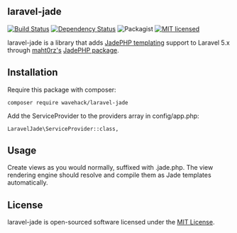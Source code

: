 ## laravel-jade

[![Build Status](https://travis-ci.org/WaveHack/laravel-jade.svg?branch=master)](https://travis-ci.org/WaveHack/laravel-jade)
[![Dependency Status](https://gemnasium.com/badges/github.com/WaveHack/laravel-jade.svg)](https://gemnasium.com/github.com/WaveHack/laravel-jade)
![Packagist](https://img.shields.io/packagist/dm/wavehack/laravel-jade.svg)
[![MIT licensed](https://img.shields.io/github/license/wavehack/laravel-jade.svg?maxAge=2592000)](https://opensource.org/licenses/MIT)

laravel-jade is a library that adds [JadePHP templating](https://github.com/maht0rz/jade.php) support to Laravel 5.x through [maht0rz's](https://github.com/maht0rz) [JadePHP package](https://github.com/maht0rz/jade.php).

## Installation

Require this package with composer:

`composer require wavehack/laravel-jade`

Add the ServiceProvider to the providers array in config/app.php:

`LaravelJade\ServiceProvider::class,`

## Usage

Create views as you would normally, suffixed with .jade.php. The view rendering engine should resolve and compile them as Jade templates automatically. 

## License

laravel-jade is open-sourced software licensed under the [MIT License](https://opensource.org/licenses/MIT).
